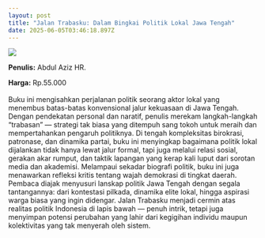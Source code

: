 ```yaml
---
layout: post
title: "Jalan Trabasku: Dalam Bingkai Politik Lokal Jawa Tengah"
date: 2025-06-05T03:46:18.897Z
---
```

![](/images/uploads/jalan-trabasku-isbn.jpg)

**P﻿enulis:** Abdul Aziz HR.

**Harga:** Rp.55.000\
\
Buku ini mengisahkan perjalanan politik seorang aktor lokal yang menembus batas-batas konvensional jalur kekuasaan di Jawa Tengah. Dengan pendekatan personal dan naratif, penulis merekam langkah-langkah “trabasan” — strategi tak biasa yang ditempuh sang tokoh untuk meraih dan mempertahankan pengaruh politiknya. Di tengah kompleksitas birokrasi, patronase, dan dinamika partai, buku ini menyingkap bagaimana politik lokal dijalankan tidak hanya lewat jalur formal, tapi juga melalui relasi sosial, gerakan akar rumput, dan taktik lapangan yang kerap kali luput dari sorotan media dan akademisi.
	Melampaui sekadar biografi politik, buku ini juga menawarkan refleksi kritis tentang wajah demokrasi di tingkat daerah. Pembaca diajak menyusuri lanskap politik Jawa Tengah dengan segala tantangannya: dari kontestasi pilkada, dinamika elite lokal, hingga aspirasi warga biasa yang ingin didengar. Jalan Trabasku menjadi cermin atas realitas politik Indonesia di lapis bawah — penuh intrik, tetapi juga menyimpan potensi perubahan yang lahir dari kegigihan individu maupun kolektivitas yang tak menyerah oleh sistem.